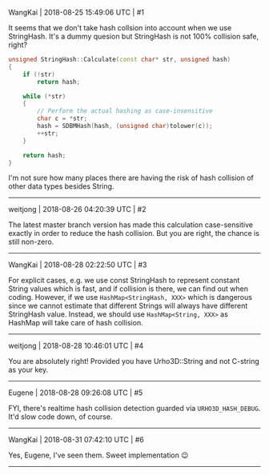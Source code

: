 WangKai | 2018-08-25 15:49:06 UTC | #1

It seems that we don't take hash collsion into account when we use StringHash. It's a dummy quesion but StringHash is not 100% collision safe, right?
```c++
unsigned StringHash::Calculate(const char* str, unsigned hash)
{
    if (!str)
        return hash;

    while (*str)
    {
        // Perform the actual hashing as case-insensitive
        char c = *str;
        hash = SDBMHash(hash, (unsigned char)tolower(c));
        ++str;
    }

    return hash;
}
```

I'm not sure how many places there are having the risk of hash collision of other data types besides String.

-------------------------

weitjong | 2018-08-26 04:20:39 UTC | #2

The latest master branch version has made this calculation case-sensitive exactly in order to reduce the hash collision. But you are right, the chance is still non-zero.

-------------------------

WangKai | 2018-08-28 02:22:50 UTC | #3

For explicit cases, e.g. we use const StringHash to represent constant String values which is fast, and if collision is there, we can find out when coding. However, if we use `HashMap<StringHash, XXX>` which is dangerous since we cannot estimate that different Strings will always have different StringHash value. Instead, we should use `HashMap<String, XXX>` as HashMap will take care of hash collision.

-------------------------

weitjong | 2018-08-28 10:46:01 UTC | #4

You are absolutely right! Provided you have Urho3D::String and not C-string as your key.

-------------------------

Eugene | 2018-08-28 09:26:08 UTC | #5

FYI, there's realtime hash collision detection guarded via `URHO3D_HASH_DEBUG`. It'd slow code down, of course.

-------------------------

WangKai | 2018-08-31 07:42:10 UTC | #6

Yes, Eugene, I've seen them. Sweet implementation :wink:

-------------------------

